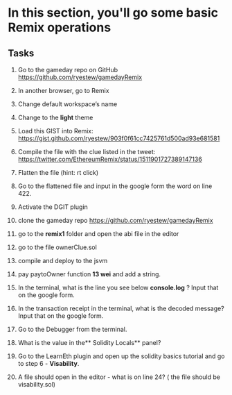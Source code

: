 # In this section, you'll go some basic Remix operations

## Tasks

1. Go to the gameday repo on GitHub https://github.com/ryestew/gamedayRemix

2. In another browser, go to Remix  

3. Change default workspace’s name

4. Change to the **light** theme

5. Load this GIST into Remix: https://gist.github.com/ryestew/903f0f61cc7425761d500ad93e681581

6. Compile the file with the clue listed in the tweet: https://twitter.com/EthereumRemix/status/1511901727389147136

7. Flatten the file (hint: rt click)

8. Go to the flattened file and input in the google form the word on line 422.

9. Activate the DGIT plugin

10. clone the gameday repo https://github.com/ryestew/gamedayRemix

11. go to the **remix1** folder and open the abi file in the editor

12. go to the file ownerClue.sol

13. compile and deploy to the jsvm

14. pay paytoOwner function **13 wei** and add a string.

15. In the terminal, what is the line you see below **console.log** ?  Input that on the google form.

16. In the transaction receipt in the terminal, what is the decoded message? Input that on the google form.

17. Go to the Debugger from the terminal.

18. What is the value in the** Solidity Locals** panel?

19. Go to the LearnEth plugin and open up the solidity basics tutorial and go to step 6 - **Visability**.

20. A file should open in the editor - what is on line 24? ( the file should be visability.sol)

